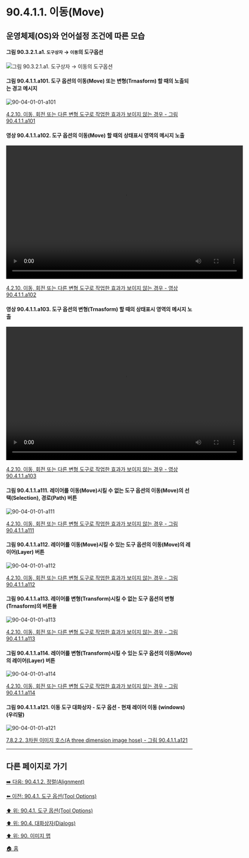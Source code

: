 # 90.4.1.1. 이동(Move)
## 운영체제(OS)와 언어설정 조건에 따른 모습

#### 그림 90.3.2.1.a1. `도구상자` → `이동`의 도구옵션
![그림 90.3.2.1.a1. `도구상자` → `이동`의 도구옵션](https://github.com/wonder13662/gimp/assets/15767104/e078f711-5e32-4fbf-9ef9-a681a9f1bcb3)

<a id="90-04-01-01-a101"></a>

#### 그림 90.4.1.1.a101. 도구 옵션의 이동(Move) 또는 변형(Trnasform) 할 때의 노출되는 경고 메시지
![90-04-01-01-a101](https://github.com/wonder13662/gimp/assets/15767104/c0ca0467-1da6-4edc-808d-198b41211fe5)

[4.2.10. 이동, 회전 또는 다른 변형 도구로 작업한 효과가 보이지 않는 경우 - 그림 90.4.1.1.a101](./04-02-10-no-visible-effect-when-trying-to-use-the-move-tool-rotate-or-other-transform-tool.md#90-04-01-01-a101)

<a id="90-04-01-01-a102"></a>

#### 영상 90.4.1.1.a102. 도구 옵션의 이동(Move) 할 때의 상태표시 영역의 메시지 노출
<video controls="controls" width="640" height="360" environment="MacOS:Sonoma 14.2.1 GIMP 2.10.36" src="https://github.com/wonder13662/gimp/assets/15767104/007f9e27-8fe1-4d38-9ea9-8ef9bd141bf6"></video>

[4.2.10. 이동, 회전 또는 다른 변형 도구로 작업한 효과가 보이지 않는 경우 - 영상 90.4.1.1.a102](./04-02-10-no-visible-effect-when-trying-to-use-the-move-tool-rotate-or-other-transform-tool.md#90-04-01-01-a102)

<a id="90-04-01-01-a103"></a>

#### 영상 90.4.1.1.a103. 도구 옵션의 변형(Trnasform) 할 때의 상태표시 영역의 메시지 노출
<video controls="controls" width="640" height="360" environment="MacOS:Sonoma 14.2.1 GIMP 2.10.36" src="https://github.com/wonder13662/gimp/assets/15767104/7540938e-e81f-49c9-ae78-5c5633cd9ccc"></video>

[4.2.10. 이동, 회전 또는 다른 변형 도구로 작업한 효과가 보이지 않는 경우 - 영상 90.4.1.1.a103](./04-02-10-no-visible-effect-when-trying-to-use-the-move-tool-rotate-or-other-transform-tool.md#90-04-01-01-a103)

<a id="90-04-01-01-a111"></a>

#### 그림 90.4.1.1.a111. 레이어를 이동(Move)시킬 수 없는 도구 옵션의 이동(Move)의 선택(Selection), 경로(Path) 버튼
![90-04-01-01-a111](https://github.com/wonder13662/gimp/assets/15767104/c8da0432-a439-4bbf-9413-6033a3fbee2a)

[4.2.10. 이동, 회전 또는 다른 변형 도구로 작업한 효과가 보이지 않는 경우 - 그림 90.4.1.1.a111](./04-02-10-no-visible-effect-when-trying-to-use-the-move-tool-rotate-or-other-transform-tool.md#90-04-01-01-a111)

<a id="90-04-01-01-a112"></a>

#### 그림 90.4.1.1.a112. 레이어를 이동(Move)시킬 수 있는 도구 옵션의 이동(Move)의 레이어(Layer) 버튼
![90-04-01-01-a112](https://github.com/wonder13662/gimp/assets/15767104/02f6d531-bff5-4724-b3f2-3d4da76ab636)

[4.2.10. 이동, 회전 또는 다른 변형 도구로 작업한 효과가 보이지 않는 경우 - 그림 90.4.1.1.a112](./04-02-10-no-visible-effect-when-trying-to-use-the-move-tool-rotate-or-other-transform-tool.md#90-04-01-01-a112)

<a id="90-04-01-01-a113"></a>

#### 그림 90.4.1.1.a113. 레이어를 변형(Transform)시킬 수 없는 도구 옵션의 변형(Trnasform)의 버튼들
![90-04-01-01-a113](https://github.com/wonder13662/gimp/assets/15767104/ceed67ee-3638-4b51-b26f-924406d53ed8)

[4.2.10. 이동, 회전 또는 다른 변형 도구로 작업한 효과가 보이지 않는 경우 - 그림 90.4.1.1.a113](./04-02-10-no-visible-effect-when-trying-to-use-the-move-tool-rotate-or-other-transform-tool.md#90-04-01-01-a113)

<a id="90-04-01-01-a114"></a>

#### 그림 90.4.1.1.a114. 레이어를 변형(Transform)시킬 수 있는 도구 옵션의 이동(Move)의 레이어(Layer) 버튼
![90-04-01-01-a114](https://github.com/wonder13662/gimp/assets/15767104/ffbf9207-7664-4158-a993-338cc33e9075)

[4.2.10. 이동, 회전 또는 다른 변형 도구로 작업한 효과가 보이지 않는 경우 - 그림 90.4.1.1.a114](./04-02-10-no-visible-effect-when-trying-to-use-the-move-tool-rotate-or-other-transform-tool.md#90-04-01-01-a114)

<a id="90-04-01-01-a121"></a>

#### 그림 90.4.1.1.a121. 이동 도구 대화상자 - 도구 옵션 - 현재 레이어 이동 (windows) (우리말)
![90-04-01-01-a121](https://github.com/wonder13662/gimp/assets/15767104/38844140-f6fa-4850-b6fe-6004b8195cc0)

[7.8.2.2. 3차원 이미지 호스(A three dimension image hose) - 그림 90.4.1.1.a121](./07-08-02-02-three_dimension_image_hose.md#90-04-01-01-a121)

***

## 다른 페이지로 가기

[➡️ 다음: 90.4.1.2. 정렬(Alignment)](./90-04-0001-002-alignment.md)

[⬅️ 이전: 90.4.1. 도구 옵션(Tool Options)](./90-04-0001-000-tool_options.md)

[⬆️ 위: 90.4.1. 도구 옵션(Tool Options)](./90-04-0001-000-tool_options.md)

[⬆️ 위: 90.4. 대화상자(Dialogs)](./90-04-0000-dialogs.md)

[⬆️ 위: 90. 이미지 맵](./90-00-image-map.md)

[🏠 홈](./00-home.md)

